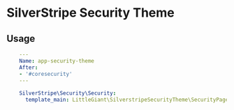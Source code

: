 # SilverStripe Security Theme

## Usage

```yml
    ---
    Name: app-security-theme
    After:
    - '#coresecurity'
    ---
    
    SilverStripe\Security\Security:
      template_main: LittleGiant\SilverstripeSecurityTheme\SecurityPage
```
